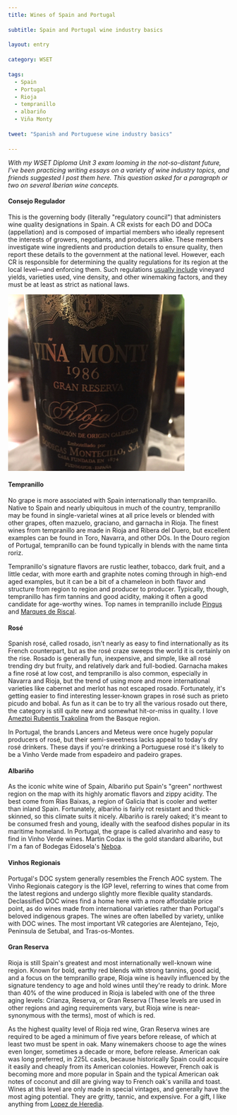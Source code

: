```yaml
---
title: Wines of Spain and Portugal

subtitle: Spain and Portugal wine industry basics

layout: entry

category: WSET

tags:
  - Spain
  - Portugal
  - Rioja
  - tempranillo
  - albariño
  - Viña Monty

tweet: "Spanish and Portuguese wine industry basics"

---
```

_With my WSET Diploma Unit 3 exam looming in the not-so-distant future, I've been practicing writing essays on a variety of wine industry topics, and friends suggested I post them here. This question asked for a paragraph or two on several Iberian wine concepts._

#### Consejo Regulador
This is the governing body (literally "regulatory council") that administers wine quality designations in Spain. A CR exists for each DO and DOCa (appellation) and is composed of impartial members who ideally represent the interests of growers, negotiants, and producers alike. These members investigate wine ingredients and production details to ensure quality, then report these details to the government at the national level. However, each CR is responsible for determining the quality regulations for its region at the local level––and enforcing them. Such regulations [usually include](http://uk.riojawine.com/en/71-viticulture.html) vineyard yields, varieties used, vine density, and other winemaking factors, and they must be at least as strict as national laws. 
 
![Viña Monty Rioja 1986 Gran Reserva](/photos/rioja.jpg "Viña Monty Rioja Gran Reserva, 1986")

#### Tempranillo
No grape is more associated with Spain internationally than tempranillo. Native to Spain and nearly ubiquitous in much of the country, tempranillo may be found in single-varietal wines at all price levels or blended with other grapes, often mazuelo, graciano, and garnacha in Rioja. The finest wines from tempranillo are made in Rioja and Ribera del Duero, but excellent examples can be found in Toro, Navarra, and other DOs. In the Douro region of Portugal, tempranillo can be found typically in blends with the name tinta roriz. 

Tempranillo's signature flavors are rustic leather, tobacco, dark fruit, and a little cedar, with more earth and graphite notes coming through in high-end aged examples, but it can be a bit of a chameleon in both flavor and structure from region to region and producer to producer. Typically, though, tempranillo has firm tannins and good acidity, making it often a good candidate for age-worthy wines. Top names in tempranillo include [Pingus](http://www.rarewineco.com/producer/pingus/) and [Marques de Riscal](http://www.marquesderiscal.com/indexeng.php).
 
#### Rosé
Spanish rosé, called rosado, isn't nearly as easy to find internationally as its French counterpart, but as the rosé craze sweeps the world it is certainly on the rise. Rosado is generally fun, inexpensive, and simple, like all rosé trending dry but fruity, and relatively dark and full-bodied. Garnacha makes a fine rosé at low cost, and tempranillo is also common, especially in Navarra and Rioja, but the trend of using more and more international varieties like cabernet and merlot has not escaped rosado. Fortunately, it's getting easier to find interesting lesser-known grapes in rosé such as prieto picudo and bobal. As fun as it can be to try all the various rosado out there, the category is still quite new and somewhat hit-or-miss in quality. I love [Ameztoi Rubentis Txakolina](http://www.demaisonselections.com/ameztoirubentis.html) from the Basque region.

In Portugal, the brands Lancers and Meteus were once hugely popular producers of rosé, but their semi-sweetness lacks appeal to today's dry rosé drinkers. These days if you're drinking a Portuguese rosé it's likely to be a Vinho Verde made from espadeiro and padeiro grapes. 

#### Albariño
As the iconic white wine of Spain, Albariño put Spain's "green" northwest region on the map with its highly aromatic flavors and zippy acidity. The best come from Rias Baixas, a region of Galicia that is cooler and wetter than inland Spain. Fortunately, albariño is fairly rot resistant and thick-skinned, so this climate suits it nicely. Albariño is rarely oaked; it's meant to be consumed fresh and young, ideally with the seafood dishes popular in its maritime homeland. In Portugal, the grape is called alvarinho and easy to find in Vinho Verde wines. Martin Codax is the gold standard albariño, but I'm a fan of Bodegas Eidosela's [Neboa](http://valkyrieselections.com/producer.cfm?producerid=P2028). 

#### Vinhos Regionais
Portugal's DOC system generally resembles the French AOC system. The Vinho Regionais category is the IGP level, referring to wines that come from the latest regions and undergo slightly more flexible quality standards. Declassified DOC wines find a home here with a more affordable price point, as do wines made from international varieties rather than Portugal's beloved indigenous grapes. The wines are often labelled by variety, unlike with DOC wines. The most important VR categories are Alentejano, Tejo, Peninsula de Setubal, and Tras-os-Montes. 

#### Gran Reserva
Rioja is still Spain's greatest and most internationally well-known wine region. Known for bold, earthy red blends with strong tannins, good acid, and a focus on the tempranillo grape, Rioja wine is heavily influenced by the signature tendency to age and hold wines until they're ready to drink. More than 40% of the wine produced in Rioja is labeled with one of the three aging levels: Crianza, Reserva, or Gran Reserva (These levels are used in other regions and aging requirements vary, but Rioja wine is near-synonymous with the terms), most of which is red.

As the highest quality level of Rioja red wine, Gran Reserva wines are required to be aged a minimum of five years before release, of which at least two must be spent in oak. Many winemakers choose to age the wines even longer, sometimes a decade or more, before release. American oak was long preferred, in 225L casks, because historically Spain could acquire it easily and cheaply from its American colonies. However, French oak is becoming more and more popular in Spain and the typical American oak notes of coconut and dill are giving way to French oak's vanilla and toast. Wines at this level are only made in special vintages, and generally have the most aging potential. They are gritty, tannic, and expensive. For a gift, I like anything from [Lopez de Heredia](http://www.lopezdeheredia.com/english/vinos/tondoniaGRT.html). 